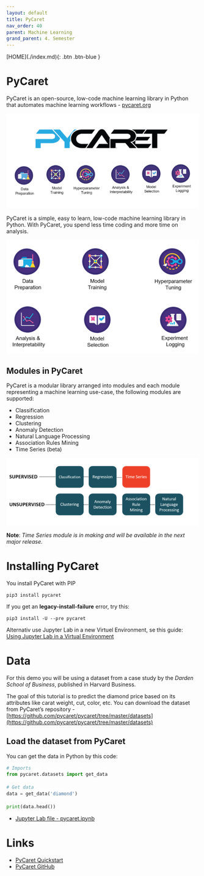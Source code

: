 ```yaml
---
layout: default
title: PyCaret
nav_order: 40
parent: Machine Learning
grand_parent: 4. Semester
---
```


<span class="fs-1">
[HOME](./index.md){: .btn .btn-blue }
</span>

# PyCaret
PyCaret is an open-source, low-code machine learning library in Python that automates machine learning workflows - [pycaret.org](https://pycaret.org)

![](./image/pycaret.png)

PyCaret is a simple, easy to learn, low-code machine learning library in Python. With PyCaret, you spend less time coding and more time on analysis.

![](./image/pycaret_feauter.png)

## Modules in PyCaret
PyCaret is a modular library arranged into modules and each module representing a machine learning use-case, the following modules are supported:

- Classification
- Regression
- Clustering
- Anomaly Detection
- Natural Language Processing
- Association Rules Mining
- Time Series (beta)

![](./image/pycaret_modules.png)

**Note**: *Time Series module is in making and will be available in the next major release.*

# Installing PyCaret
You install PyCaret with PIP

    pip3 install pycaret

If you get an **legacy-install-failure** error, try this:

    pip3 install -U --pre pycaret

Alternativ use Jupyter Lab in a new Virtuel Environment, se this guide: [Using Jupyter Lab in a Virtual Environment](./Using_Jupyter_Lab_in_Virtual_Environme.md)

# Data
For this demo you will be using a dataset from a case study by the *Darden School of Business*, published in Harvard Business.

The goal of this tutorial is to predict the diamond price based on its attributes like carat weight, cut, color, etc. You can download the dataset from PyCaret’s repository - [https://github.com/pycaret/pycaret/tree/master/datasets](https://github.com/pycaret/pycaret/tree/master/datasets)

## Load the dataset from PyCaret
You can get the data in Python by this code:

```python
# Imports
from pycaret.datasets import get_data

# Get data
data = get_data('diamond')

print(data.head())
```

- [Jupyter Lab file - pycaret.ipynb](./pycaret.ipynb)

# Links
- [PyCaret Quickstart](https://pycaret.gitbook.io/docs/get-started/quickstart)
- [PyCaret GitHub](https://github.com/pycaret/pycaret)